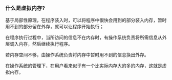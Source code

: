 ### 什么是虚拟内存?

基于局部性原理，在程序装入时，可以将程序中很快会用到的部分装入内存，暂时用不到的部分留在外存，就可以让程序开始执行；

在程序执行过程中，当所访问的信息不在内存时，有操作系统负责将所需信息从外层调入内存，然后继续执行程序。

若内存空间不够，由操作系统负责将内存中暂时用不到的信息换出外存。

在操作系统的管理下，在用户看来似乎有一个比实际内存大的多的内存，这就是虚拟内存。

